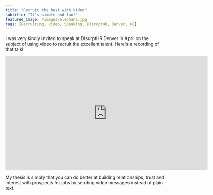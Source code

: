 ```yaml
---
title: "Recruit the best with Video"
subtitle: "It's simple and fun!"
featured_image: /images/elephant.jpg
tags: [Recruiting, Video, Speaking, DisruptHR, Denver, HR]
---
```


I was very kindly invited to speak at DisurptHR Denver in April on the subject of using video to recruit the excellent talent. Here's a recording of that talk!


<iframe src="https://player.vimeo.com/video/335701244?title=0&portrait=0" width="640" height="360" frameborder="0" allow="autoplay; fullscreen" allowfullscreen></iframe>

My thesis is simply that you can do better at building relationships, trust and interest with prospects for jobs by sending video messages instead of plain text.
